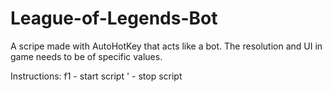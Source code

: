 # League-of-Legends-Bot
A scripe made with AutoHotKey that acts like a bot. The resolution and UI in game needs to be of specific values.

Instructions:
f1 - start script
' - stop script
